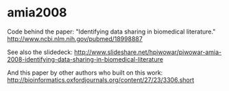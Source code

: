 amia2008
========

Code behind the paper: "Identifying data sharing in biomedical literature." http://www.ncbi.nlm.nih.gov/pubmed/18998887

See also the slidedeck: http://www.slideshare.net/hpiwowar/piwowar-amia-2008-identifying-data-sharing-in-biomedical-literature

And this paper by other authors who built on this work:  http://bioinformatics.oxfordjournals.org/content/27/23/3306.short
